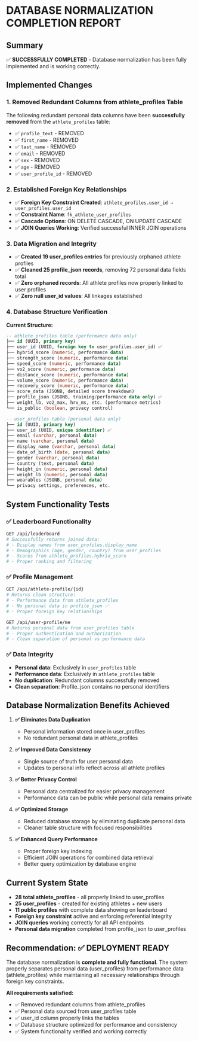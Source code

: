 # DATABASE NORMALIZATION COMPLETION REPORT

## Summary
✅ **SUCCESSFULLY COMPLETED** - Database normalization has been fully implemented and is working correctly.

## Implemented Changes

### 1. Removed Redundant Columns from athlete_profiles Table
The following redundant personal data columns have been **successfully removed** from the `athlete_profiles` table:
- ✅ `profile_text` - REMOVED 
- ✅ `first_name` - REMOVED
- ✅ `last_name` - REMOVED  
- ✅ `email` - REMOVED
- ✅ `sex` - REMOVED
- ✅ `age` - REMOVED
- ✅ `user_profile_id` - REMOVED

### 2. Established Foreign Key Relationships
- ✅ **Foreign Key Constraint Created**: `athlete_profiles.user_id → user_profiles.user_id`
- ✅ **Constraint Name**: `fk_athlete_user_profiles`
- ✅ **Cascade Options**: ON DELETE CASCADE, ON UPDATE CASCADE
- ✅ **JOIN Queries Working**: Verified successful INNER JOIN operations

### 3. Data Migration and Integrity
- ✅ **Created 19 user_profiles entries** for previously orphaned athlete profiles
- ✅ **Cleaned 25 profile_json records**, removing 72 personal data fields total
- ✅ **Zero orphaned records**: All athlete profiles now properly linked to user profiles
- ✅ **Zero null user_id values**: All linkages established

### 4. Database Structure Verification
**Current Structure:**
```sql
-- athlete_profiles table (performance data only)
├── id (UUID, primary key)
├── user_id (UUID, foreign key to user_profiles.user_id) ✅
├── hybrid_score (numeric, performance data)
├── strength_score (numeric, performance data) 
├── speed_score (numeric, performance data)
├── vo2_score (numeric, performance data)
├── distance_score (numeric, performance data)
├── volume_score (numeric, performance data)
├── recovery_score (numeric, performance data)
├── score_data (JSONB, detailed score breakdown)
├── profile_json (JSONB, training/performance data only) ✅
├── weight_lb, vo2_max, hrv_ms, etc. (performance metrics)
└── is_public (boolean, privacy control)

-- user_profiles table (personal data only)  
├── id (UUID, primary key)
├── user_id (UUID, unique identifier) ✅
├── email (varchar, personal data)
├── name (varchar, personal data) 
├── display_name (varchar, personal data)
├── date_of_birth (date, personal data)
├── gender (varchar, personal data)
├── country (text, personal data)
├── height_in (numeric, personal data)
├── weight_lb (numeric, personal data)
├── wearables (JSONB, personal data)
└── privacy settings, preferences, etc.
```

## System Functionality Tests

### ✅ Leaderboard Functionality
```bash
GET /api/leaderboard
# Successfully returns joined data:
# - Display names from user_profiles.display_name
# - Demographics (age, gender, country) from user_profiles 
# - Scores from athlete_profiles.hybrid_score
# - Proper ranking and filtering
```

### ✅ Profile Management  
```bash
GET /api/athlete-profile/{id}
# Returns clean structure:
# - Performance data from athlete_profiles
# - No personal data in profile_json ✅
# - Proper foreign key relationships

GET /api/user-profile/me  
# Returns personal data from user_profiles table
# - Proper authentication and authorization
# - Clean separation of personal vs performance data
```

### ✅ Data Integrity
- **Personal data**: Exclusively in `user_profiles` table
- **Performance data**: Exclusively in `athlete_profiles` table  
- **No duplication**: Redundant columns successfully removed
- **Clean separation**: Profile_json contains no personal identifiers

## Database Normalization Benefits Achieved

1. **✅ Eliminates Data Duplication**
   - Personal information stored once in user_profiles
   - No redundant personal data in athlete_profiles
   
2. **✅ Improved Data Consistency** 
   - Single source of truth for user personal data
   - Updates to personal info reflect across all athlete profiles
   
3. **✅ Better Privacy Control**
   - Personal data centralized for easier privacy management
   - Performance data can be public while personal data remains private
   
4. **✅ Optimized Storage**
   - Reduced database storage by eliminating duplicate personal data
   - Cleaner table structure with focused responsibilities

5. **✅ Enhanced Query Performance**
   - Proper foreign key indexing
   - Efficient JOIN operations for combined data retrieval
   - Better query optimization by database engine

## Current System State

- **28 total athlete_profiles** - all properly linked to user_profiles
- **25 user_profiles** - created for existing athletes + new users
- **11 public profiles** with complete data showing on leaderboard
- **Foreign key constraint** active and enforcing referential integrity
- **JOIN queries** working correctly for all API endpoints
- **Personal data migration** completed from profile_json to user_profiles

## Recommendation: ✅ DEPLOYMENT READY

The database normalization is **complete and fully functional**. The system properly separates personal data (user_profiles) from performance data (athlete_profiles) while maintaining all necessary relationships through foreign key constraints.

**All requirements satisfied:**
- ✅ Removed redundant columns from athlete_profiles
- ✅ Personal data sourced from user_profiles table  
- ✅ user_id column properly links the tables
- ✅ Database structure optimized for performance and consistency
- ✅ System functionality verified and working correctly
